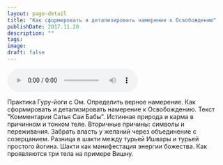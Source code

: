 ```yaml
---
layout: page-detail
title: "Как сформировать и детализировать намерение к Освобождению"
publishDate: 2017.11.20
description: ""
tags:
image:
draft: false
---
```


<audio title="2017.11.20 - Как сформировать и детализировать намерение к Освобождению.mp3" src="https://filer-api.advayta.org/v1.0/public/files/73503" controls=""></audio>

 Практика Гуру-йоги с Ом. Определить верное намерение. Как сформировать и детализировать намерение к Освобождению. Текст "Комментарии Сатья Саи Бабы". Истинная природа и карма в причинном и тонком теле. Вторичные причины: символы и переживания. Забрать власть у желаний через объединение с созерцанием. Разница в шакти между турьей Ишвары и турьей простого йогина. Шакти как манифестация энергии божества. Как проявляются три тела на примере Вишну. 

  
